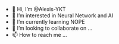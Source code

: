- 👋 Hi, I’m @Alexis-YKT
- 👀 I’m interested in Neural Network and AI
- 🌱 I’m currently learning NOPE
- 💞️ I’m looking to collaborate on ...
- 📫 How to reach me ...

<!---
Alexis-YKT/Alexis-YKT is a ✨ special ✨ repository because its `README.md` (this file) appears on your GitHub profile.
You can click the Preview link to take a look at your changes.
--->
